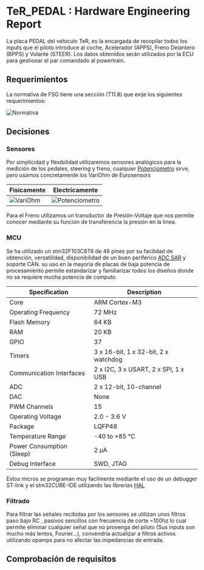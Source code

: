 <kicanvas-embed src="../TER_PEDAL.kicad_pcb" controls="basic"></kicanvas-embed>


# TeR_PEDAL : Hardware Engineering Report
La placa PEDAL del vehiculo TeR, es la encargada de recopilar todos los inputs que el piloto introduce al coche, Acelerador (APPS), 
Freno Delantero (BPPS) y Volante (STEER). Los datos obtenidos serán utilizados por la ECU para gestionar el par comandado al powertrain.
## Requerimientos
La normativa de FSG tiene una sección (T11.8) que exije los siguientes requerimientos:

![Normativa](NormativaPedal.png)
## Decisiones

### Sensores
  Por simplicidad y flexibilidad utilizaremos sensores analógicos para la medición de los pedales, steering y freno, cualquier [Potenciometro](https://es.wikipedia.org/wiki/Potenci%C3%B3metro)
  sirve, pero usamos concretamente los VariOhm de Eurosensors


|Fisicamente                                                                                                                 | Electricamente                         |
|----------------------------------------------------------------------------------------------------------------------------|----------------------------------------|
|   ![VariOhm](https://www.variohm.com/images/content/slides/product-images/20_product-image_680x600.jpg?11:57:48&_e=.jpg)   |  ![Potenciometro](Potenciometro.png)   |


Para el Freno utilizamos un transductor de Presión-Voltaje que nos permite conocer mediante su función de transferencia la presión en la linea.

### MCU
  Se ha utilizado un stm32F103C8T6 de 48 pines por su facilidad de obtención, versatilidad, disponibilidad de un buen periferico [ADC SAR](https://en.wikipedia.org/wiki/Successive-approximation_ADC) y soporte CAN.
  su uso en la mayoría de placas de baja potencia de procesamiento permite estandarizar y familiarizar todos los diseños donde no se requiere mucha potencia de computo.
  
  | Specification               | Description                          |
  |-----------------------------|--------------------------------------|
  | Core                        | ARM Cortex-M3                        |
  | Operating Frequency         | 72 MHz                               |
  | Flash Memory                | 64 KB                                |
  | RAM                         | 20 KB                                |
  | GPIO                        | 37                                   |
  | Timers                      | 3 x 16-bit, 1 x 32-bit, 2 x watchdog |
  | Communication Interfaces    | 2 x I2C, 3 x USART, 2 x SPI, 1 x USB |
  | ADC                         | 2 x 12-bit, 10-channel               |
  | DAC                         | None                                 |
  | PWM Channels                | 15                                   |
  | Operating Voltage           | 2.0 - 3.6 V                          |
  | Package                     | LQFP48                               |
  | Temperature Range           | -40 to +85 °C                        |
  | Power Consumption (Sleep)   | 2 µA                                 |
  | Debug Interface             | SWD, JTAG                            |
  
  Estos micros se programan muy facilmente mediante el uso de un debugger ST-link y el stm32CUBE-IDE utilizando las librerías [HAL](https://es.wikipedia.org/wiki/Capa_de_abstracci%C3%B3n_de_hardware)



### Filtrado 
Para filtrar las señales recibidas por los sensores se utilizan unos filtros paso bajo RC , pasivos sencillos con frecuencia de corte ~100hz lo cual permite eliminar cualquier señal que 
no provenga del piloto (Sus inputs son mucho más lentos, Fourier...), convendría actualizar a filtros activos utilizando opamps para no afectar las impedancias de entrada.


## Comprobación de requisitos
